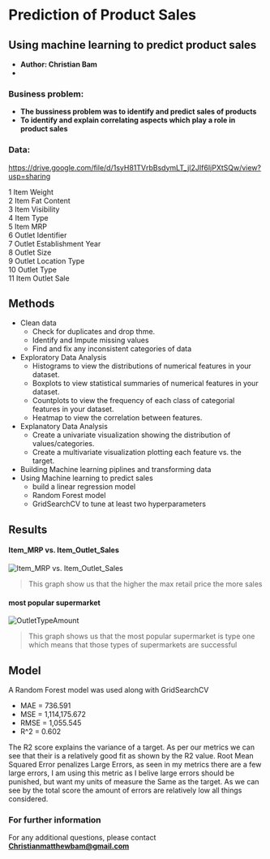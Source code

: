 # Prediction of Product Sales
## Using machine learning to predict product sales

- **Author: Christian Bam**
- 
### Business problem:

- **The bussiness problem was to identify and predict sales of products**
- **To identify and explain correlating aspects which play a role in product sales**

### Data:
https://drive.google.com/file/d/1syH81TVrbBsdymLT_jl2JIf6IjPXtSQw/view?usp=sharing

 1   Item Weight                
 2   Item Fat Content          
 3   Item Visibility           
 4   Item Type               
 5   Item MRP                   
 6   Outlet Identifier          
 7   Outlet Establishment Year   
 8   Outlet Size                 
 9   Outlet Location Type       
 10  Outlet Type                
 11  Item Outlet Sale


## Methods
* Clean data 
  - Check for duplicates and drop thme.
  - Identify and Impute missing values
  - Find and fix any inconsistent categories of data
* Exploratory Data Analysis
  - Histograms to view the distributions of numerical features in your dataset.
  - Boxplots to view statistical summaries of numerical features in your dataset.
  - Countplots to view the frequency of each class of categorial features in your dataset.
  - Heatmap to view the correlation between features.
* Explanatory Data Analysis
  - Create a univariate visualization showing the distribution of values/categories.
  - Create a multivariate visualization plotting each feature vs. the target.
* Building Machine learning piplines and transforming data
* Using Machine learning to predict sales
  - build a linear regression model
  - Random Forest model
  - GridSearchCV to tune at least two hyperparameters 


## Results

#### Item_MRP vs. Item_Outlet_Sales

![Item_MRP vs. Item_Outlet_Sales](https://github.com/Sudo-CHRIS-dev/Prediction-of-Product-Sales/assets/122632203/16ddbb49-b0f5-46a8-9c3f-ad5ff00707a0)

> This graph show us that the higher the max retail price the more sales

#### most popular supermarket

![OutletTypeAmount](https://github.com/Sudo-CHRIS-dev/Prediction-of-Product-Sales/assets/122632203/5fedfd11-a433-416e-a542-1c5cdbf7f4fc)

> This graph shows us that the most popular supermarket is type one which means that those types of supermarkets are successful

## Model

A Random Forest model was used along with GridSearchCV

- MAE = 736.591
- MSE = 1,114,175.672
- RMSE = 1,055.545
- R^2 = 0.602

The R2 score explains the variance of a target. As per our metrics we can see that their is a relatively good fit as shown by the R2 value.
Root Mean Squared Error penalizes Large Errors, as seen in my metrics there are a few large errors, I am using this metric as I belive large 
errors should be punished, but want my units of measure the Same as the target. As we can see by the total score the amount of errors are 
relatively low all things considered.


### For further information


For any additional questions, please contact **Christianmatthewbam@gmail.com**
